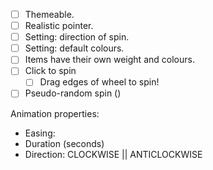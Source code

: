 
- [ ] Themeable.
- [ ] Realistic pointer.
- [ ] Setting: direction of spin.
- [ ] Setting: default colours.
- [ ] Items have their own weight and colours.
- [ ] Click to spin
    - [ ] Drag edges of wheel to spin!
- [ ] Pseudo-random spin ()

Animation properties:
- Easing:
- Duration (seconds)
- Direction: CLOCKWISE || ANTICLOCKWISE
